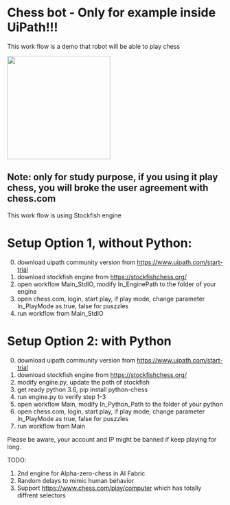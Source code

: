 [image1]:https://www.chess.com/bundles/web/images/web/board-puzzles.600ddf36@2x.png

# Chess bot - Only for example inside UiPath!!!

This work flow is a demo that robot will be able to play chess

<img src="https://www.chess.com/bundles/web/images/web/board-puzzles.600ddf36@2x.png"  width="240">


## Note: only for study purpose, if you using it play chess, you will broke the user agreement with chess.com

This work flow is using Stockfish engine

# Setup Option 1, without Python:

0. download uipath community version from https://www.uipath.com/start-trial
1. download stockfish engine from https://stockfishchess.org/
3. open workflow Main_StdIO, modify In_EnginePath to the folder of your engine
4. open chess.com, login, start play, if play mode, change parameter In_PlayMode as true, false for puszzles
5. run workflow from Main_StdIO

# Setup Option 2: with Python 

0. download uipath community version from https://www.uipath.com/start-trial
1. download stockfish engine from https://stockfishchess.org/
2. modify engine.py, update the path of stockfish
3. get ready python 3.6, pip install python-chess
4. run engine.py to verify step 1-3
5. open workflow Main, modify In_Python_Path to the folder of your python
6. open chess.com, login, start play, if play mode, change parameter In_PlayMode as true, false for puszzles
7. run workflow from Main

Please be aware, your account and IP might be banned if keep playing for long.

TODO:
1. 2nd engine for Alpha-zero-chess in AI Fabric
2. Random delays to mimic human behavior  
3. Support https://www.chess.com/play/computer which has totally diffrent selectors
